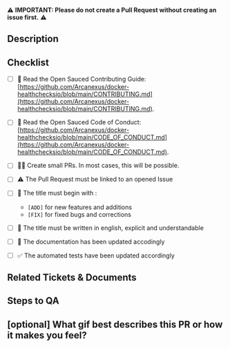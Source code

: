 ⚠️ **IMPORTANT: Please do not create a Pull Request without creating an issue first.** ⚠️

## Description
<!-- 
Please do not leave this blank 
This PR [adds/removes/fixes/replaces] the [feature/bug/etc]. 
-->


## Checklist
- [ ] 📖 Read the Open Sauced Contributing Guide: [https://github.com/Arcanexus/docker-healthchecksio/blob/main/CONTRIBUTING.md](https://github.com/Arcanexus/docker-healthchecksio/blob/main/CONTRIBUTING.md).
- [ ] 📖 Read the Open Sauced Code of Conduct: [https://github.com/Arcanexus/docker-healthchecksio/blob/main/CODE_OF_CONDUCT.md](https://github.com/Arcanexus/docker-healthchecksio/blob/main/CODE_OF_CONDUCT.md).
- [ ] 👷‍♀️ Create small PRs. In most cases, this will be possible.
- [ ] ⚠️ The Pull Request must be linked to an opened Issue
- [ ] 📝 The title must begin with :
  - ```[ADD]``` for new features and additions
  - ```[FIX]``` for fixed bugs and corrections
- [ ] 📝 The title must be written in english, explicit and understandable
- [ ] 📗 The documentation has been updated accodingly
- [ ] ✅ The automated tests have been updated accordingly


## Related Tickets & Documents
<!-- 
Please use this format link issue numbers: Closes #123
https://docs.github.com/en/free-pro-team@latest/github/managing-your-work-on-github/linking-a-pull-request-to-an-issue#linking-a-pull-request-to-an-issue-using-a-keyword 
-->


## Steps to QA
<!-- 
Please provide some steps for the reviewer to test your change. If you have wrote tests, you can mention that here instead.

1. Click a link
2. Do this thing
3. Validate you see the thing working
-->


## [optional] What gif best describes this PR or how it makes you feel?



<!-- note: PRs with deleted sections will be marked invalid -->

<!--
  For Work In Progress Pull Requests, please use the Draft PR feature,
  see https://github.blog/2019-02-14-introducing-draft-pull-requests/ for further details.
  
  For a timely review/response, please avoid force-pushing additional
  commits if your PR already received reviews or comments.
-->
